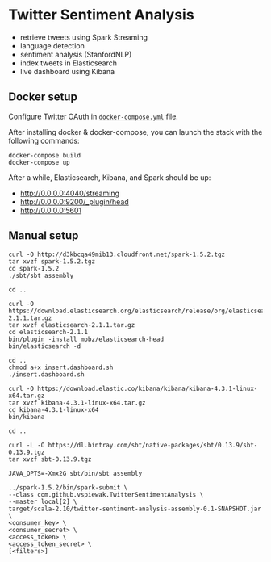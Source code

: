 Twitter Sentiment Analysis
==========================

* retrieve tweets using Spark Streaming
* language detection
* sentiment analysis (StanfordNLP)   
* index tweets in Elasticsearch 
* live dashboard using Kibana


Docker setup
------------

Configure Twitter OAuth in [`docker-compose.yml`](./docker-compose.yml) file.

After installing docker & docker-compose, you can launch the stack with the following commands:

    docker-compose build
    docker-compose up


After a while, Elasticsearch, Kibana, and Spark should be up:

 * http://0.0.0.0:4040/streaming
 * http://0.0.0.0:9200/_plugin/head
 * http://0.0.0.0:5601 


Manual setup
------------

    curl -O http://d3kbcqa49mib13.cloudfront.net/spark-1.5.2.tgz
    tar xvzf spark-1.5.2.tgz
    cd spark-1.5.2
    ./sbt/sbt assembly
    
    cd ..

    curl -O https://download.elasticsearch.org/elasticsearch/release/org/elasticsearch/distribution/tar/elasticsearch/2.1.1/elasticsearch-2.1.1.tar.gz
    tar xvzf elasticsearch-2.1.1.tar.gz
    cd elasticsearch-2.1.1
    bin/plugin -install mobz/elasticsearch-head
    bin/elasticsearch -d

    cd ..
    chmod a+x insert.dashboard.sh
    ./insert.dashboard.sh

    curl -O https://download.elastic.co/kibana/kibana/kibana-4.3.1-linux-x64.tar.gz
    tar xvzf kibana-4.3.1-linux-x64.tar.gz 
    cd kibana-4.3.1-linux-x64
    bin/kibana

    cd ..

    curl -L -O https://dl.bintray.com/sbt/native-packages/sbt/0.13.9/sbt-0.13.9.tgz
    tar xvzf sbt-0.13.9.tgz

    JAVA_OPTS=-Xmx2G sbt/bin/sbt assembly

    ../spark-1.5.2/bin/spark-submit \
    --class com.github.vspiewak.TwitterSentimentAnalysis \
    --master local[2] \
    target/scala-2.10/twitter-sentiment-analysis-assembly-0.1-SNAPSHOT.jar \
    <consumer_key> \
    <consumer_secret> \
    <access_token> \
    <access_token_secret> \
    [<filters>]
 
 
 
 
 
 
 
 
 
 
 
 
 
 
 
 
 
 
 
 
 
 
 
 
 
 
 
 
 
 
 
 
 
 
 
 
 
 
 
 
 
 
 
 
 
 
 
 
 
 
 
 
 
 
 
 
 
 
 
 
 
 
 
 
 
 
 
 
 
 
 
 
 
 
 
 
 
 
 
 
 
 
 
 
 
 
 
 
 
 
 
 
 
 
 
 
 
 
 
 
 
 
 
 
 
 
 
 
 
 
 
 
 
 
 
 
 
 
 
 
 
 
 
 
 
 
 
 
 
 
 
 
